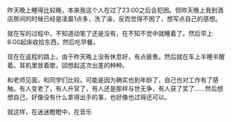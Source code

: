 昨天晚上睡得比较晚，本来我这个人在过了23:00之后会犯困。但昨天晚上我到酒店房间的时候已经是凌晨1点多，洗了澡，反而觉得不困了，想写点自己的感想。

就在写的过程中，不知道动笔了还是没有，在不知不觉中就睡着了。然后早上8:00起床收拾东西，然后吃早餐。

现在在返程的路上，由于昨天晚上没有休息好，有点疲惫。然后就在车上半睡半醒着。耳机里放着歌，回想起这次出差的种种。

和老师见面，和同学们比较。可能是因为确实也到年龄了，自己也对工作有了感触。有人变老了，有人升官了，有人还是那样与世无争，有人获了奖了……然后想想自己，好像没有什么拿得出手的事，也好像也过得还可以。

就这样，在迷迷瞪瞪中，在音乐